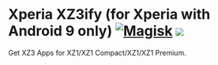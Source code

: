 # Xperia XZ3ify (for Xperia with Android 9 only) [![Magisk](https://img.shields.io/badge/Magisk-17%2B-00B39B.svg?style=flat-square)](https://forum.xda-developers.com/apps/magisk/official-magisk-v7-universal-systemless-t3473445) <a href="https://t.me/joinchat/GIuRiQ7749pdJW8JUfZepA"><img src="https://img.shields.io/badge/Telegram-Channel-blue.svg"></a>
</p>
Get XZ3 Apps for XZ1/XZ1 Compact/XZ1/XZ1 Premium. 
